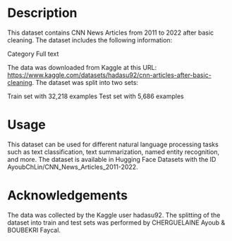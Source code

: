 # Description

This dataset contains CNN News Articles from 2011 to 2022 after basic cleaning. The dataset includes the following information:

Category Full text

The data was downloaded from Kaggle at this URL: https://www.kaggle.com/datasets/hadasu92/cnn-articles-after-basic-cleaning. The dataset was split into two sets:

Train set with 32,218 examples Test set with 5,686 examples

# Usage

This dataset can be used for different natural language processing tasks such as text classification, text summarization, named entity recognition, and more. The dataset is available in Hugging Face Datasets with the ID AyoubChLin/CNN_News_Articles_2011-2022.


# Acknowledgements

The data was collected by the Kaggle user hadasu92. The splitting of the dataset into train and test sets was performed by CHERGUELAINE Ayoub & BOUBEKRI Faycal.
